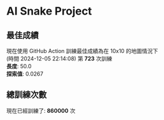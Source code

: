 
# AI Snake Project

## **最佳成績**



















































































































































































現在使用 GitHub Action 訓練最佳成績為在 10x10 的地圖情況下  
(時間 2024-12-05 22:14:08) 第 **723** 次訓練  
**長度**: 50.0  
**探索值**: 0.0267







































































































































































































































































































































































## 總訓練次數
現在已經訓練了: **860000** 次
